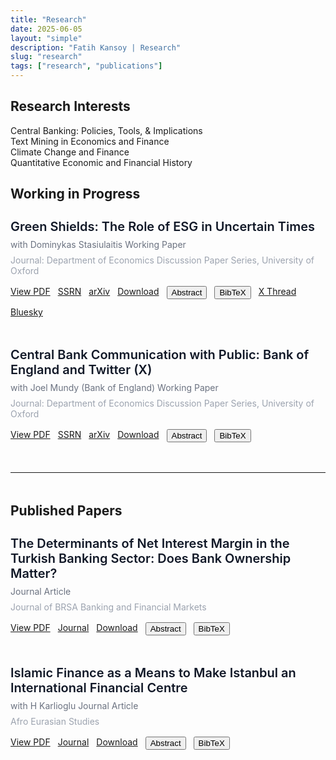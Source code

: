 ```yaml
---
title: "Research"
date: 2025-06-05
layout: "simple"
description: "Fatih Kansoy | Research"
slug: "research"
tags: ["research", "publications"]
---
```


<!-- Font Awesome CDN -->
<link rel="stylesheet" href="https://cdnjs.cloudflare.com/ajax/libs/font-awesome/6.5.1/css/all.min.css">

<!-- Tailwind CSS CDN -->
<script src="https://cdn.tailwindcss.com"></script>

<style>
/* Clean, simple styling for standard page layout */
.paper-section {
    margin-bottom: 3rem;
}

.paper-title {
    font-size: 1.25rem;
    font-weight: 600;
    color: #111827;
    margin-bottom: 0.5rem;
}

.paper-meta {
    font-size: 0.875rem;
    color: #6b7280;
    margin-bottom: 0.5rem;
}

.paper-journal {
    font-size: 0.875rem;
    color: #9ca3af;
    margin-bottom: 1rem;
}

.button-group {
    display: flex;
    flex-wrap: wrap;
    gap: 0.75rem;
    margin-bottom: 1rem;
}

/* Hide abstract and bibtex by default */
.abstract-section, .bibtex-section {
    display: none;
}

.abstract-section {
    background-color: #f9fafb;
    padding: 1.5rem;
    border-radius: 0.5rem;
    margin: 1rem 0;
}

.bibtex-section {
    background-color: #111827;
    color: #f3f4f6;
    padding: 1.5rem;
    border-radius: 0.5rem;
    margin: 1rem 0;
    font-family: monospace;
    font-size: 0.75rem;
}

/* Show when toggled */
.abstract-section.show, .bibtex-section.show {
    display: block;
}

.section-divider {
    margin: 3rem 0;
    border-color: #e5e7eb;
}

/* Mobile-friendly responsive design */
@media (max-width: 768px) {
    .paper-section {
        padding: 0 1rem;
    }
    
    .button-group {
        gap: 0.5rem;
    }
    
    .button-group a,
    .button-group button {
        font-size: 0.75rem;
        padding: 0.375rem 0.75rem;
    }
}

/* Copy button styling */
.copy-button {
    background-color: #4b5563;
    color: #d1d5db;
    padding: 0.25rem 0.5rem;
    border-radius: 0.25rem;
    font-size: 0.75rem;
    border: none;
    cursor: pointer;
    transition: background-color 0.2s;
}

.copy-button:hover {
    background-color: #6b7280;
}

.copy-button.copied {
    background-color: #059669;
}
</style>

## Research Interests

<div class="bg-gray-50 rounded-lg shadow-sm p-6 mb-8">
    <div class="grid grid-cols-1 md:grid-cols-2 gap-4">
        <div class="flex items-start gap-3">
            <i class="fas fa-chart-line text-blue-600 mt-1"></i>
            <span>Central Banking: Policies, Tools, & Implications</span>
        </div>
        <div class="flex items-start gap-3">
            <i class="fas fa-robot text-blue-600 mt-1"></i>
            <span>Text Mining in Economics and Finance</span>
        </div>
        <div class="flex items-start gap-3">
            <i class="fas fa-leaf text-green-600 mt-1"></i>
            <span>Climate Change and Finance</span>
        </div>
        <div class="flex items-start gap-3">
            <i class="fas fa-history text-purple-600 mt-1"></i>
            <span>Quantitative Economic and Financial History</span>
        </div>
    </div>
</div>

## Working in Progress

<!-- Paper 1: Green Shields -->
<div class="paper-section">
    <h3 class="paper-title">Green Shields: The Role of ESG in Uncertain Times</h3>
    <div class="paper-meta">
        with Dominykas Stasiulaitis 
        <span class="inline-block bg-orange-100 text-orange-800 text-xs px-2 py-1 rounded ml-2">Working Paper</span>
    </div>
    <div class="paper-journal">
        Journal: Department of Economics Discussion Paper Series, University of Oxford
    </div>
    
  <div class="button-group">
        <a href="http://fatih.ai/esg.pdf" class="inline-flex items-center gap-2 text-blue-600 hover:text-blue-800 text-sm bg-blue-50 px-3 py-1.5 rounded-md transition-colors">
            <i class="fas fa-file-pdf"></i> View PDF
        </a>
        <a href="https://papers.ssrn.com/sol3/papers.cfm?abstract_id=5278853" target="_blank" class="inline-flex items-center gap-2 text-blue-700 hover:text-blue-900 text-sm bg-blue-100 px-3 py-1.5 rounded-md transition-colors">
            <i class="fas fa-file-alt"></i> SSRN
        </a>
        <a href="https://arxiv.org/abs/2506.02143" target="_blank" class="inline-flex items-center gap-2 text-red-700 hover:text-red-900 text-sm bg-red-100 px-3 py-1.5 rounded-md transition-colors">
            <i class="fas fa-archive"></i> arXiv
        </a>
        <a href="http://fatih.ai/esg.pdf" download class="inline-flex items-center gap-2 text-green-600 hover:text-green-800 text-sm bg-green-50 px-3 py-1.5 rounded-md transition-colors">
            <i class="fas fa-download"></i> Download
        </a>
        <button onclick="toggleAbstract('paper1')" class="inline-flex items-center gap-2 text-gray-600 hover:text-gray-800 text-sm bg-gray-50 px-3 py-1.5 rounded-md transition-colors">
            <i class="fas fa-file-alt"></i> Abstract
        </button>
        <button onclick="toggleBibtex('paper1')" class="inline-flex items-center gap-2 text-purple-600 hover:text-purple-800 text-sm bg-purple-50 px-3 py-1.5 rounded-md transition-colors">
            <i class="fas fa-quote-left"></i> BibTeX
        </button>
        <a href="https://x.com/kansoy/status/1929638410358346063" target="_blank" class="inline-flex items-center gap-2 text-gray-800 hover:text-gray-900 text-sm bg-gray-100 px-3 py-1.5 rounded-md transition-colors">
            <i class="fab fa-x-twitter"></i> X Thread
        </a>
        <a href="https://bsky.app/profile/fatih.ai/post/3lqno6dfwok24" target="_blank" class="inline-flex items-center gap-2 text-sky-600 hover:text-sky-800 text-sm bg-sky-50 px-3 py-1.5 rounded-md transition-colors">
            <i class="fas fa-cloud"></i> Bluesky
        </a>
    </div>
    
  <div class="abstract-section" id="paper1-abstract">
        <h4 class="font-semibold mb-2 text-gray-700">Abstract</h4>
        <p class="text-sm text-gray-600 leading-relaxed">
            The rapid growth of sustainable investing, now exceeding 35 trillion USD globally, has transformed financial markets, yet the implications for monetary policy transmission remain underexplored. While existing literature documents heterogeneous firm responses to monetary policy through traditional channels such as size and leverage, it remains unknown whether environmental, social, and governance (ESG) characteristics create distinct transmission mechanisms. Using high-frequency identification around 160 Federal Reserve announcements from 2005 to 2025, we uncover an asymmetric pattern: high-ESG firms gain 1.6 basis points of protection from contractionary target surprises, yet suffer 2.6 basis points greater sensitivity to forward guidance shocks. This asymmetry persists within industries and intensifies with investor climate awareness. Remarkably, the Paris Agreement inverted these relationships: before December 2015, high-ESG firms were more vulnerable to contractionary policy within industries; afterward, they gained protection, representing a 186 basis point reversal. We develop a two-period model featuring heterogeneous investors with sustainability preferences that quantitatively matches these patterns. The model reveals how ESG investors' non-pecuniary utility creates differential demand elasticities, simultaneously protecting green firms from immediate rate changes while amplifying forward guidance vulnerability through their longer investment horizons. These findings establish environmental characteristics as a new dimension of monetary policy non-neutrality, with important implications as sustainable finance continues expanding.
        </p>
    </div>
    
  <div class="bibtex-section" id="paper1-bibtex">
        <div class="flex justify-between items-start mb-2">
            <h4 class="font-sans font-semibold text-gray-300">BibTeX</h4>
            <button onclick="copyBibtex('paper1')" class="copy-button">
                <i class="fas fa-copy mr-1"></i> Copy
            </button>
        </div>
        <pre class="whitespace-pre-wrap" id="paper1-bibtex-content">@article{kansoy2025green,
  title={Green Shields: The Role of ESG in Uncertain Times},
  author={Kansoy, Fatih and Stasiulaitis, Dominykas},
  journal={Department of Economics Discussion Paper Series, University of Oxford},
  volume={June 2025},
  year={2025},
  institution={University of Oxford}
}</pre>
    </div>
</div>

<!-- Paper 2: Central Bank Communication -->
<div class="paper-section">
    <h3 class="paper-title">Central Bank Communication with Public: Bank of England and Twitter (X)</h3>
    <div class="paper-meta">
        with Joel Mundy (Bank of England) 
        <span class="inline-block bg-orange-100 text-orange-800 text-xs px-2 py-1 rounded ml-2">Working Paper</span>
    </div>
    <div class="paper-journal">
        Journal: Department of Economics Discussion Paper Series, University of Oxford
    </div>
    
<div class="button-group">
        <a href="http://fatih.ai/boe.pdf" class="inline-flex items-center gap-2 text-blue-600 hover:text-blue-800 text-sm bg-blue-50 px-3 py-1.5 rounded-md transition-colors">
            <i class="fas fa-file-pdf"></i> View PDF
        </a>
        <a href="https://papers.ssrn.com/sol3/papers.cfm?abstract_id=5279225" target="_blank" class="inline-flex items-center gap-2 text-blue-700 hover:text-blue-900 text-sm bg-blue-100 px-3 py-1.5 rounded-md transition-colors">
            <i class="fas fa-file-alt"></i> SSRN
        </a>
        <a href="https://arxiv.org/abs/2506.02559" target="_blank" class="inline-flex items-center gap-2 text-red-700 hover:text-red-900 text-sm bg-red-100 px-3 py-1.5 rounded-md transition-colors">
            <i class="fas fa-archive"></i> arXiv
        </a>
        <a href="http://fatih.ai/boe.pdf" download class="inline-flex items-center gap-2 text-green-600 hover:text-green-800 text-sm bg-green-50 px-3 py-1.5 rounded-md transition-colors">
            <i class="fas fa-download"></i> Download
        </a>
        <button onclick="toggleAbstract('paper2')" class="inline-flex items-center gap-2 text-gray-600 hover:text-gray-800 text-sm bg-gray-50 px-3 py-1.5 rounded-md transition-colors">
            <i class="fas fa-file-alt"></i> Abstract
        </button>
        <button onclick="toggleBibtex('paper2')" class="inline-flex items-center gap-2 text-purple-600 hover:text-purple-800 text-sm bg-purple-50 px-3 py-1.5 rounded-md transition-colors">
            <i class="fas fa-quote-left"></i> BibTeX
        </button>
    </div>
    
<div class="abstract-section" id="paper2-abstract">
        <h4 class="font-semibold mb-2 text-gray-700">Abstract</h4>
        <p class="text-sm text-gray-600 leading-relaxed">
            Central banks increasingly use social media to communicate beyond financial markets, yet evidence on public engagement effectiveness remains limited. Despite 113 central banks joining Twitter between 2008 and 2018, we lack understanding of what drives audience interaction with their content. To examine engagement determinants, we analyzed 3.13 million tweets mentioning the Bank of England from 2007 to 2022, including 9,810 official posts. We investigate posting patterns, measure engagement elasticity, and identify content characteristics predicting higher interaction. The Bank's posting schedule misaligns with peak audience engagement times, with evening hours generating the highest interaction despite minimal posting. Cultural content, such as the Alan Turing 50 pound note, achieved 1,300 times higher engagement than routine policy communications. Engagement elasticity averaged 1.095 with substantial volatility during events like Brexit, contrasting with the Federal Reserve's stability. Media content dramatically increased engagement: videos by 1,700 percent, photos by 126 percent, while monetary policy announcements and readability significantly enhanced all metrics. Content quality and timing matter more than posting frequency for effective central bank communication. These findings suggest central banks should prioritize accessible, media-rich content during high-attention periods rather than increasing volume, with implications for digital communication strategies in fulfilling public transparency mandates.
        </p>
    </div>
    
<div class="bibtex-section" id="paper2-bibtex">
        <div class="flex justify-between items-start mb-2">
            <h4 class="font-sans font-semibold text-gray-300">BibTeX</h4>
            <button onclick="copyBibtex('paper2')" class="copy-button">
                <i class="fas fa-copy mr-1"></i> Copy
            </button>
        </div>
        <pre class="whitespace-pre-wrap" id="paper2-bibtex-content">@article{kansoy2025central,
  title={Central Bank Communication with Public: Bank of England and Twitter (X)},
  author={Kansoy, Fatih and Mundy, Joel},
  journal={Department of Economics Discussion Paper Series, University of Oxford},
  volume={July 2025},
  year={2025},
  institution={University of Oxford and Bank of England}
}</pre>
    </div>
</div>

<hr class="section-divider">

## Published Papers

<!-- Paper 3: NIM -->
<div class="paper-section">
    <h3 class="paper-title">The Determinants of Net Interest Margin in the Turkish Banking Sector: Does Bank Ownership Matter?</h3>
    <div class="paper-meta">
        <span class="inline-block bg-indigo-100 text-indigo-800 text-xs px-2 py-1 rounded">Journal Article</span>
    </div>
    <div class="paper-journal">
        Journal of BRSA Banking and Financial Markets
    </div>
    
  <div class="button-group">
        <a href="http://fatih.ai/nim.pdf" class="inline-flex items-center gap-2 text-blue-600 hover:text-blue-800 text-sm bg-blue-50 px-3 py-1.5 rounded-md transition-colors">
            <i class="fas fa-file-pdf"></i> View PDF
        </a>
        <a href="https://dergipark.org.tr/tr/pub/bddkdergisi/issue/57356/874957" target="_blank" class="inline-flex items-center gap-2 text-violet-600 hover:text-violet-800 text-sm bg-violet-50 px-3 py-1.5 rounded-md transition-colors">
            <i class="fas fa-journal-whills"></i> Journal
        </a>
        <a href="http://fatih.ai/nim.pdf" download class="inline-flex items-center gap-2 text-green-600 hover:text-green-800 text-sm bg-green-50 px-3 py-1.5 rounded-md transition-colors">
            <i class="fas fa-download"></i> Download
        </a>
        <button onclick="toggleAbstract('nim')" class="inline-flex items-center gap-2 text-gray-600 hover:text-gray-800 text-sm bg-gray-50 px-3 py-1.5 rounded-md transition-colors">
            <i class="fas fa-file-alt"></i> Abstract
        </button>
        <button onclick="toggleBibtex('nim')" class="inline-flex items-center gap-2 text-purple-600 hover:text-purple-800 text-sm bg-purple-50 px-3 py-1.5 rounded-md transition-colors">
            <i class="fas fa-quote-left"></i> BibTeX
        </button>
    </div>
    
  <div class="abstract-section" id="nim-abstract">
        <h4 class="font-semibold mb-2 text-gray-700">Abstract</h4>
        <p class="text-sm text-gray-600 leading-relaxed">
            This research presented an empirical investigation of the determinants of the net interest margin in Turkish Banking sector with a particular emphasis on the bank ownership structure. This study employed a unique bank-level dataset covering Turkey's commercial banking sector for the 2001-2012. Our main results are as follows. Operation diversity, credit risk and operating costs are important determinants of margin in Turkey. More efficient banks exhibit lower margin and also price stability contributes to lower margin. The effect of principal determinants such as credit risk, bank size, market concentration and inflation vary across foreign-owned, state-controlled and private banks. At the same time, the impacts of implicit interest payment, operation diversity and operating cost are homogeneous across all banks.
        </p>
    </div>
    
  <div class="bibtex-section" id="nim-bibtex">
        <div class="flex justify-between items-start mb-2">
            <h4 class="font-sans font-semibold text-gray-300">BibTeX</h4>
            <button onclick="copyBibtex('nim')" class="copy-button">
                <i class="fas fa-copy mr-1"></i> Copy
            </button>
        </div>
        <pre class="whitespace-pre-wrap" id="nim-bibtex-content">@article{kansoy2012determinants,
  title={The determinants of net interest margin in the Turkish banking sector: does bank ownership matter},
  author={Kansoy, Fatih},
  journal={Journal of BRSA Banking and Financial Markets},
  volume={6},
  number={2},
  pages={13--49},
  year={2012},
  publisher={Banking Regulation and Supervision Agency}
}</pre>
    </div>
</div>

<!-- Paper 4: Istanbul -->
<div class="paper-section">
    <h3 class="paper-title">Islamic Finance as a Means to Make Istanbul an International Financial Centre</h3>
    <div class="paper-meta">
        with H Karlioglu 
        <span class="inline-block bg-indigo-100 text-indigo-800 text-xs px-2 py-1 rounded ml-2">Journal Article</span>
    </div>
    <div class="paper-journal">
        Afro Eurasian Studies
    </div>
    
   <div class="button-group">
        <a href="http://fatih.ai/istanbul.pdf" class="inline-flex items-center gap-2 text-blue-600 hover:text-blue-800 text-sm bg-blue-50 px-3 py-1.5 rounded-md transition-colors">
            <i class="fas fa-file-pdf"></i> View PDF
        </a>
        <a href="https://dergipark.org.tr/en/pub/afes/issue/44783/557024" target="_blank" class="inline-flex items-center gap-2 text-violet-600 hover:text-violet-800 text-sm bg-violet-50 px-3 py-1.5 rounded-md transition-colors">
            <i class="fas fa-journal-whills"></i> Journal
        </a>
        <a href="http://fatih.ai/istanbul.pdf" download class="inline-flex items-center gap-2 text-green-600 hover:text-green-800 text-sm bg-green-50 px-3 py-1.5 rounded-md transition-colors">
            <i class="fas fa-download"></i> Download
        </a>
        <button onclick="toggleAbstract('istanbul')" class="inline-flex items-center gap-2 text-gray-600 hover:text-gray-800 text-sm bg-gray-50 px-3 py-1.5 rounded-md transition-colors">
            <i class="fas fa-file-alt"></i> Abstract
        </button>
        <button onclick="toggleBibtex('istanbul')" class="inline-flex items-center gap-2 text-purple-600 hover:text-purple-800 text-sm bg-purple-50 px-3 py-1.5 rounded-md transition-colors">
            <i class="fas fa-quote-left"></i> BibTeX
        </button>
    </div>
    
  <div class="abstract-section" id="istanbul-abstract">
        <h4 class="font-semibold mb-2 text-gray-700">Abstract</h4>
        <p class="text-sm text-gray-600 leading-relaxed">
            This paper discusses and assesses Istanbul as an international finance centre within the context of its position in the sector of of Islamic finance. No doubt, Istanbul is a centre of business and culture of Turkey and the Turkish government is at present endeavouring to turn Istanbul into a regional finance centre in ten years and ,furthermore, into one of the top international financial centre in thirty years. In this context we evaluate Istanbul's potential and position to assume the role of a hub for Islamic finance. Our main conclusions are as follows; the current image, legal and regulatory infrastructure and human capacity of Istanbul do not presently allow it to become an international finance centre. In contrast, if we consider its strategic location standing between the Middle East, Eurasia and Africa as well as its strong relations with Muslim countries, and ,last but not least, its strong banking system, Istanbul has the potential to serve as a centre for Islamic finance provided that the government's ambitions remain focused in this direction.
        </p>
    </div>
    
  <div class="bibtex-section" id="istanbul-bibtex">
        <div class="flex justify-between items-start mb-2">
            <h4 class="font-sans font-semibold text-gray-300">BibTeX</h4>
            <button onclick="copyBibtex('istanbul')" class="copy-button">
                <i class="fas fa-copy mr-1"></i> Copy
            </button>
        </div>
        <pre class="whitespace-pre-wrap" id="istanbul-bibtex-content">@article{kansoy2013islamic,
  title={Islamic Finance as a Means to Make Istanbul an International Financial Centre},
  author={Kansoy, Fatih and Karlioglu, Hasan Huseyin},
  journal={Afro Eurasian Studies},
  volume={2},
  number={1-2},
  pages={126--143},
  year={2013},
  publisher={Musiad (Independent Industrialists and Businessmen's Association)}
}</pre>
    </div>
</div>

<script>
// Toggle abstract visibility
function toggleAbstract(paperId) {
    const abstractBox = document.getElementById(paperId + '-abstract');
    const bibtexBox = document.getElementById(paperId + '-bibtex');
    
    // Hide bibtex if shown
    if (bibtexBox && bibtexBox.classList.contains('show')) {
        bibtexBox.classList.remove('show');
    }
    
    abstractBox.classList.toggle('show');
}

// Toggle bibtex visibility
function toggleBibtex(paperId) {
    const bibtexBox = document.getElementById(paperId + '-bibtex');
    const abstractBox = document.getElementById(paperId + '-abstract');
    
    // Hide abstract if shown
    if (abstractBox && abstractBox.classList.contains('show')) {
        abstractBox.classList.remove('show');
    }
    
    bibtexBox.classList.toggle('show');
}

// Copy BibTeX to clipboard
function copyBibtex(paperId) {
    const bibtexContent = document.getElementById(paperId + '-bibtex-content').textContent;
    navigator.clipboard.writeText(bibtexContent).then(function() {
        // Change button text temporarily
        const button = event.target.closest('button');
        const originalHTML = button.innerHTML;
        button.innerHTML = '<i class="fas fa-check mr-1"></i> Copied!';
        button.classList.add('copied');
        
        setTimeout(() => {
            button.innerHTML = originalHTML;
            button.classList.remove('copied');
        }, 2000);
    }).catch(function(err) {
        console.error('Could not copy text: ', err);
    });
}
</script>

<!-- 
==========================
BUTTON LIBRARY - Copy and paste these buttons as needed
==========================

PDF Button:
<a href="#" class="inline-flex items-center gap-2 text-blue-600 hover:text-blue-800 text-sm bg-blue-50 px-3 py-1.5 rounded-md transition-colors">
    <i class="fas fa-file-pdf"></i> View PDF
</a>

Download Button:
<a href="#" download class="inline-flex items-center gap-2 text-green-600 hover:text-green-800 text-sm bg-green-50 px-3 py-1.5 rounded-md transition-colors">
    <i class="fas fa-download"></i> Download
</a>

Abstract Button:
<button onclick="toggleAbstract(event, 'PAPER_ID')" class="inline-flex items-center gap-2 text-gray-600 hover:text-gray-800 text-sm bg-gray-50 px-3 py-1.5 rounded-md transition-colors">
    <i class="fas fa-file-alt"></i> Abstract
</button>

BibTeX Button:
<button onclick="toggleBibtex(event, 'PAPER_ID')" class="inline-flex items-center gap-2 text-purple-600 hover:text-purple-800 text-sm bg-purple-50 px-3 py-1.5 rounded-md transition-colors">
    <i class="fas fa-quote-left"></i> BibTeX
</button>

External Link Button:
<a href="https://example.com" target="_blank" class="inline-flex items-center gap-2 text-indigo-600 hover:text-indigo-800 text-sm bg-indigo-50 px-3 py-1.5 rounded-md transition-colors">
    <i class="fas fa-external-link-alt"></i> External Link
</a>

Code Button:
<a href="#" target="_blank" class="inline-flex items-center gap-2 text-orange-600 hover:text-orange-800 text-sm bg-orange-50 px-3 py-1.5 rounded-md transition-colors">
    <i class="fas fa-code"></i> Code
</a>

Dataset Button:
<a href="#" target="_blank" class="inline-flex items-center gap-2 text-pink-600 hover:text-pink-800 text-sm bg-pink-50 px-3 py-1.5 rounded-md transition-colors">
    <i class="fas fa-database"></i> Dataset
</a>

Slides Button:
<a href="#" class="inline-flex items-center gap-2 text-teal-600 hover:text-teal-800 text-sm bg-teal-50 px-3 py-1.5 rounded-md transition-colors">
    <i class="fas fa-presentation-screen"></i> Slides
</a>

Video Button:
<a href="#" target="_blank" class="inline-flex items-center gap-2 text-red-600 hover:text-red-800 text-sm bg-red-50 px-3 py-1.5 rounded-md transition-colors">
    <i class="fas fa-video"></i> Video
</a>

Poster Button:
<a href="#" class="inline-flex items-center gap-2 text-yellow-600 hover:text-yellow-800 text-sm bg-yellow-50 px-3 py-1.5 rounded-md transition-colors">
    <i class="fas fa-image"></i> Poster
</a>

X (Twitter) Thread Button:
<a href="https://twitter.com/intent/tweet?text=YOUR_TEXT_HERE&url=YOUR_URL_HERE" target="_blank" class="inline-flex items-center gap-2 text-gray-800 hover:text-gray-900 text-sm bg-gray-100 px-3 py-1.5 rounded-md transition-colors">
    <i class="fab fa-x-twitter"></i> X Thread
</a>

Bluesky Button:
<a href="https://bsky.app/intent/compose?text=YOUR_TEXT_HERE" target="_blank" class="inline-flex items-center gap-2 text-sky-600 hover:text-sky-800 text-sm bg-sky-50 px-3 py-1.5 rounded-md transition-colors">
    <i class="fas fa-cloud"></i> Bluesky
</a>

LinkedIn Button:
<a href="https://www.linkedin.com/sharing/share-offsite/?url=YOUR_URL_HERE" target="_blank" class="inline-flex items-center gap-2 text-blue-700 hover:text-blue-900 text-sm bg-blue-100 px-3 py-1.5 rounded-md transition-colors">
    <i class="fab fa-linkedin"></i> LinkedIn
</a>

GitHub Button:
<a href="#" target="_blank" class="inline-flex items-center gap-2 text-gray-900 hover:text-black text-sm bg-gray-200 px-3 py-1.5 rounded-md transition-colors">
    <i class="fab fa-github"></i> GitHub
</a>

Preprint Button:
<a href="#" class="inline-flex items-center gap-2 text-emerald-600 hover:text-emerald-800 text-sm bg-emerald-50 px-3 py-1.5 rounded-md transition-colors">
    <i class="fas fa-file-lines"></i> Preprint
</a>

Journal Link Button:
<a href="#" target="_blank" class="inline-flex items-center gap-2 text-violet-600 hover:text-violet-800 text-sm bg-violet-50 px-3 py-1.5 rounded-md transition-colors">
    <i class="fas fa-journal-whills"></i> Journal
</a>

DOI Button:
<a href="https://doi.org/YOUR_DOI_HERE" target="_blank" class="inline-flex items-center gap-2 text-cyan-600 hover:text-cyan-800 text-sm bg-cyan-50 px-3 py-1.5 rounded-md transition-colors">
    <i class="fas fa-fingerprint"></i> DOI
</a>

Cite Button:
<button onclick="toggleCitation(event, 'PAPER_ID')" class="inline-flex items-center gap-2 text-rose-600 hover:text-rose-800 text-sm bg-rose-50 px-3 py-1.5 rounded-md transition-colors">
    <i class="fas fa-quote-right"></i> Cite
</button>

Blog Button:
<a href="#" target="_blank" class="inline-flex items-center gap-2 text-orange-600 hover:text-orange-800 text-sm bg-orange-50 px-3 py-1.5 rounded-md transition-colors">
    <i class="fas fa-blog"></i> Blog
</a>

YouTube Button:
<a href="https://youtube.com/watch?v=YOUR_VIDEO_ID" target="_blank" class="inline-flex items-center gap-2 text-red-600 hover:text-red-800 text-sm bg-red-50 px-3 py-1.5 rounded-md transition-colors">
    <i class="fab fa-youtube"></i> YouTube
</a>

Media Button:
<a href="#" target="_blank" class="inline-flex items-center gap-2 text-purple-600 hover:text-purple-800 text-sm bg-purple-50 px-3 py-1.5 rounded-md transition-colors">
    <i class="fas fa-newspaper"></i> Media
</a>


SSRN Button:
<a href="https://papers.ssrn.com/sol3/papers.cfm?abstract_id=YOUR_SSRN_ID" target="_blank" class="inline-flex items-center gap-2 text-blue-700 hover:text-blue-900 text-sm bg-blue-100 px-3 py-1.5 rounded-md transition-colors">
    <i class="fas fa-file-alt"></i> SSRN
</a>

ArXiv Button:
<a href="https://arxiv.org/abs/YOUR_ARXIV_ID" target="_blank" class="inline-flex items-center gap-2 text-red-700 hover:text-red-900 text-sm bg-red-100 px-3 py-1.5 rounded-md transition-colors">
    <i class="fas fa-archive"></i> arXiv
</a>
==========================
STATUS BADGES
==========================

Draft Ready Badge (Subtle Style):
<a href="YOUR_LINK" target="_blank" class="draft-badge inline-flex items-center gap-1 text-gray-600 hover:text-gray-800 text-xs bg-gray-50 px-2 py-1 rounded-md transition-colors">Draft Ready →</a>

Published Badge:
<span class="inline-block bg-green-100 text-green-800 text-xs px-2 py-1 rounded">Published</span>

Under Review Badge:
<span class="inline-block bg-blue-100 text-blue-800 text-xs px-2 py-1 rounded">Under Review</span>

Working Paper Badge:
<span class="inline-block bg-orange-100 text-orange-800 text-xs px-2 py-1 rounded">Working Paper</span>

Book Badge:
<span class="inline-block bg-purple-100 text-purple-800 text-xs px-2 py-1 rounded">Book</span>

Journal Article Badge:
<span class="inline-block bg-indigo-100 text-indigo-800 text-xs px-2 py-1 rounded">Journal Article</span>

Conference Paper Badge:
<span class="inline-block bg-teal-100 text-teal-800 text-xs px-2 py-1 rounded">Conference Paper</span>

Forthcoming Badge:
<span class="inline-block bg-pink-100 text-pink-800 text-xs px-2 py-1 rounded">Forthcoming</span>

-->